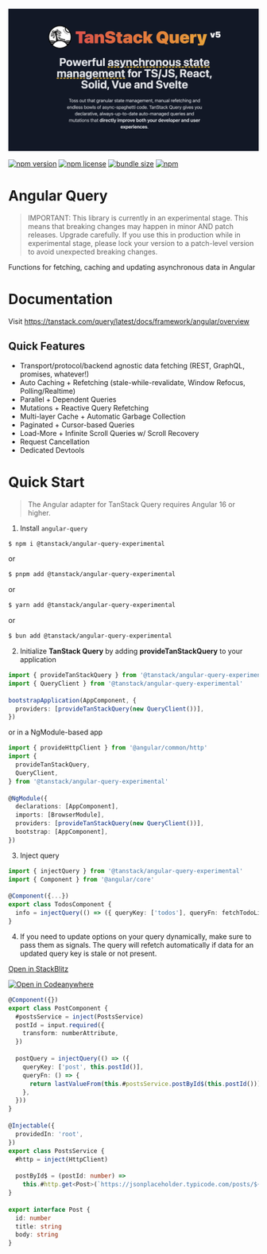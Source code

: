 ![TanStack Query Header](https://github.com/TanStack/query/raw/main/media/repo-header.png)

[![npm version](https://img.shields.io/npm/v/@tanstack/angular-query-experimental)](https://www.npmjs.com/package/@tanstack/angular-query-experimental)
[![npm license](https://img.shields.io/npm/l/@tanstack/angular-query-experimental)](https://github.com/TanStack/query/blob/main/LICENSE)
[![bundle size](https://img.shields.io/bundlephobia/minzip/@tanstack/angular-query-experimental)](https://bundlephobia.com/package/@tanstack/angular-query-experimental)
[![npm](https://img.shields.io/npm/dm/@tanstack/angular-query-experimental)](https://www.npmjs.com/package/@tanstack/angular-query-experimental)

# Angular Query

> IMPORTANT: This library is currently in an experimental stage. This means that breaking changes may happen in minor AND patch releases. Upgrade carefully. If you use this in production while in experimental stage, please lock your version to a patch-level version to avoid unexpected breaking changes.

Functions for fetching, caching and updating asynchronous data in Angular

# Documentation

Visit https://tanstack.com/query/latest/docs/framework/angular/overview

## Quick Features

- Transport/protocol/backend agnostic data fetching (REST, GraphQL, promises, whatever!)
- Auto Caching + Refetching (stale-while-revalidate, Window Refocus, Polling/Realtime)
- Parallel + Dependent Queries
- Mutations + Reactive Query Refetching
- Multi-layer Cache + Automatic Garbage Collection
- Paginated + Cursor-based Queries
- Load-More + Infinite Scroll Queries w/ Scroll Recovery
- Request Cancellation
- Dedicated Devtools

# Quick Start

> The Angular adapter for TanStack Query requires Angular 16 or higher.

1. Install `angular-query`

```bash
$ npm i @tanstack/angular-query-experimental
```

or

```bash
$ pnpm add @tanstack/angular-query-experimental
```

or

```bash
$ yarn add @tanstack/angular-query-experimental
```

or

```bash
$ bun add @tanstack/angular-query-experimental
```

2. Initialize **TanStack Query** by adding **provideTanStackQuery** to your application

```ts
import { provideTanStackQuery } from '@tanstack/angular-query-experimental'
import { QueryClient } from '@tanstack/angular-query-experimental'

bootstrapApplication(AppComponent, {
  providers: [provideTanStackQuery(new QueryClient())],
})
```

or in a NgModule-based app

```ts
import { provideHttpClient } from '@angular/common/http'
import {
  provideTanStackQuery,
  QueryClient,
} from '@tanstack/angular-query-experimental'

@NgModule({
  declarations: [AppComponent],
  imports: [BrowserModule],
  providers: [provideTanStackQuery(new QueryClient())],
  bootstrap: [AppComponent],
})
```

3. Inject query

```ts
import { injectQuery } from '@tanstack/angular-query-experimental'
import { Component } from '@angular/core'

@Component({...})
export class TodosComponent {
  info = injectQuery(() => ({ queryKey: ['todos'], queryFn: fetchTodoList }))
}
```

4. If you need to update options on your query dynamically, make sure to pass them as signals. The query will refetch automatically if data for an updated query key is stale or not present.

[Open in StackBlitz](https://stackblitz.com/github/TanStack/query/tree/main/examples/angular/router)

[![Open in Codeanywhere](https://codeanywhere.com/img/open-in-codeanywhere-btn.svg)](https://app.codeanywhere.com/#https://github.com/TanStack/query)

```ts
@Component({})
export class PostComponent {
  #postsService = inject(PostsService)
  postId = input.required({
    transform: numberAttribute,
  })

  postQuery = injectQuery(() => ({
    queryKey: ['post', this.postId()],
    queryFn: () => {
      return lastValueFrom(this.#postsService.postById$(this.postId()))
    },
  }))
}

@Injectable({
  providedIn: 'root',
})
export class PostsService {
  #http = inject(HttpClient)

  postById$ = (postId: number) =>
    this.#http.get<Post>(`https://jsonplaceholder.typicode.com/posts/${postId}`)
}

export interface Post {
  id: number
  title: string
  body: string
}
```
